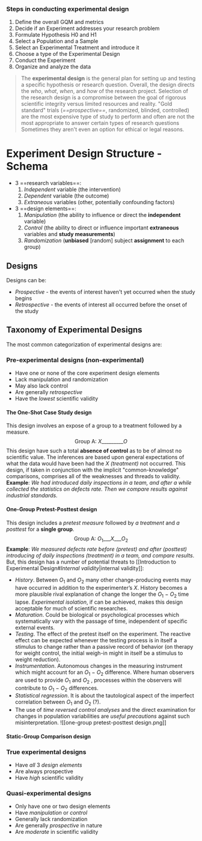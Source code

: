 ### Steps in conducting experimental design
1. Define the overall GQM and metrics
2. Decide if an Experiment addresses your research problem
3. Formulate Hypothesis H0 and H1
4. Select a Population and a Sample
5. Select an Experimental Treatment and introduce it
6. Choose a type of the Experimental Design
7. Conduct the Experiment
8. Organize and analyze the data

> The **experimental design** is the general plan for setting up and testing a specific hypothesis or research question.
> Overall, the design directs the *who*, *what*, *when*, and *how* of the research project.
> Selection of the research design is a compromise between the goal of rigorous scientific integrity versus limited resources and reality.
> "Gold standard" trials (*==prospective==*, randomized, blinded, controlled) are the most expensive type of study to perform and often are not the most appropriate to answer certain types of research questions
> Sometimes they aren't even an option for ethical or legal reasons.

# Experiment Design Structure - Schema
- 3 ==research variables==:
	1. *Independent* variable (the intervention)
	2. *Dependent* variable (the outcome)
	3. *Extraneous* variables (other, potentially confounding factors)
- 3 ==design elements==:
	1. *Manipulation* (the ability to influence or direct the **independent** variable)
	2. *Control* (the ability to direct or influence important **extraneous** variables and **study measurements**)
	3. *Randomization* (**unbiased** [random] subject **assignment** to each group)
## Designs
Designs can be:
- *Prospective* - the events of interest haven't yet occurred when the study begins
- *Retrospective* - the events of interest all occurred before the onset of the study
## Taxonomy of Experimental Designs
The most common categorization of experimental designs are:
### **Pre-experimental** designs (**non-experimental**)
- Have one or none of the core experiment design elements
- Lack manipulation and randomization
- May also lack control
- Are generally *retrospective*
- Have the *lowest* scientific validity
#### **The One-Shot Case Study** design
This design involves an expose of a group to a treatment followed by a measure.
 $$\text{Group A: }X \_\_\_\_\_\_\_\_\_ O$$
This design have such a total **absence of control** as to be of almost no scientific value.
The inferences are based upon general expectations of what the data would have been had the *X* *(treatment)* not occurred.
This design, if taken in conjunction with the implicit "common-knowledge" comparisons, comprises all of the weaknesses and threads to validity.
**Example**: *We had introduced daily inspections in a team, and after a while collected the statistics on defects rate. Then we compare results against industrial standards.*
#### **One-Group Pretest-Posttest** design
This design includes a *pretest measure* followed by *a treatment* and *a posttest* for a **single group**.
$$\text{Group A:  }O_1\_\_\_X\_\_\_O_2$$
**Example**: *We measured defects rate before (pretest) and after (posttest) introducing of daily inspections (treatment) in a team, and compare results*.
But, this design has a number of potential threats to [[Introduction to Experimental Design#*Internal validity*|internal validity]]:
- *History*. Between $O_1$ and $O_2$ many other change-producing events may have occurred in addition to the experimenter’s $X$. History becomes a more plausible rival explanation of change the longer the $O_1$ − $O_2$ time lapse.
  *Experimental isolation*, if can be achieved, makes this design acceptable for much of scientific researches.
- *Maturation*. Could be biological or psychological processes which systematically vary with the passage of time, independent of
  specific external events.
- *Testing*. The effect of the pretest itself on the experiment. The reactive effect can be expected whenever the testing process is in itself a stimulus to change rather than a passive record of behavior (on therapy for weight control, the initial weigh-in might in itself be a stimulus to weight reduction).
- *Instrumentation*. Autonomous changes in the measuring instrument which might account for an $O_1$ − $O_2$ difference. 
  Where human observers are used to provide $O_1$ and $O_2$ , processes within the observers will contribute to $O_1$ − $O_2$ differences.
- *Statistical regression*. It is about the tautological aspect of the imperfect correlation between $O_1$ and $O_2$  (?).
- The use of *time reversed control analyses* and the direct examination for changes in population variabilities are *useful precautions* against such misinterpretation.
![[one-group pretest-posttest design.png]]
#### **Static-Group Comparison** design

### **True experimental** designs
- Have *all* 3 *design elements*
- Are always prospective
- Have *high* scientific validity
### **Quasi-experimental** designs
- Only have one or two design elements
- Have *manipulation* or *control*
- Generally lack randomization
- Are generally *prospective* in nature
- Are *moderate* in scientific validity
